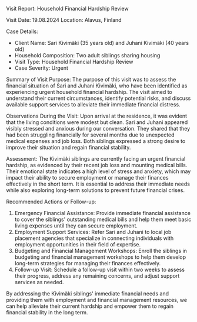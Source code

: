  Visit Report: Household Financial Hardship Review

Visit Date: 19.08.2024
Location: Alavus, Finland

Case Details:
- Client Name: Sari Kivimäki (35 years old) and Juhani Kivimäki (40 years old)
- Household Composition: Two adult siblings sharing housing
- Visit Type: Household Financial Hardship Review
- Case Severity: Urgent

Summary of Visit Purpose:
The purpose of this visit was to assess the financial situation of Sari and Juhani Kivimäki, who have been identified as experiencing urgent household financial hardship. The visit aimed to understand their current circumstances, identify potential risks, and discuss available support services to alleviate their immediate financial distress.

Observations During the Visit:
Upon arrival at the residence, it was evident that the living conditions were modest but clean. Sari and Juhani appeared visibly stressed and anxious during our conversation. They shared that they had been struggling financially for several months due to unexpected medical expenses and job loss. Both siblings expressed a strong desire to improve their situation and regain financial stability.

Assessment:
The Kivimäki siblings are currently facing an urgent financial hardship, as evidenced by their recent job loss and mounting medical bills. Their emotional state indicates a high level of stress and anxiety, which may impact their ability to secure employment or manage their finances effectively in the short term. It is essential to address their immediate needs while also exploring long-term solutions to prevent future financial crises.

Recommended Actions or Follow-up:
1. Emergency Financial Assistance: Provide immediate financial assistance to cover the siblings' outstanding medical bills and help them meet basic living expenses until they can secure employment.
2. Employment Support Services: Refer Sari and Juhani to local job placement agencies that specialize in connecting individuals with employment opportunities in their field of expertise.
3. Budgeting and Financial Management Workshops: Enroll the siblings in budgeting and financial management workshops to help them develop long-term strategies for managing their finances effectively.
4. Follow-up Visit: Schedule a follow-up visit within two weeks to assess their progress, address any remaining concerns, and adjust support services as needed.

By addressing the Kivimäki siblings' immediate financial needs and providing them with employment and financial management resources, we can help alleviate their current hardship and empower them to regain financial stability in the long term.